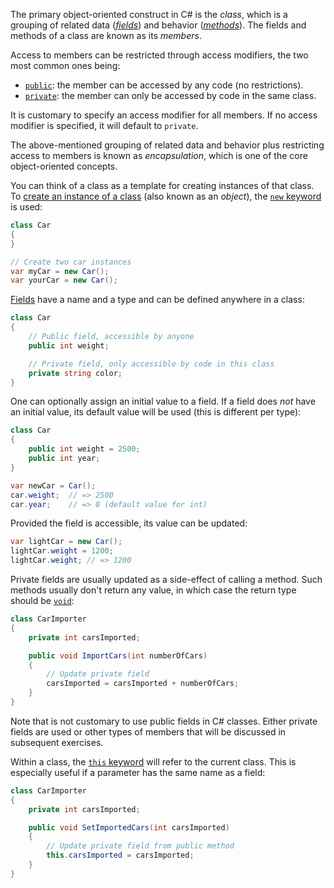 The primary object-oriented construct in C# is the _class_, which is a grouping of related data ([_fields_][fields]) and behavior ([_methods_][methods]). The fields and methods of a class are known as its _members_.

Access to members can be restricted through access modifiers, the two most common ones being:

- [`public`][public]: the member can be accessed by any code (no restrictions).
- [`private`][private]: the member can only be accessed by code in the same class.

It is customary to specify an access modifier for all members. If no access modifier is specified, it will default to `private`.

The above-mentioned grouping of related data and behavior plus restricting access to members is known as _encapsulation_, which is one of the core object-oriented concepts.

You can think of a class as a template for creating instances of that class. To [create an instance of a class][creating-objects] (also known as an _object_), the [`new` keyword][new] is used:

```csharp
class Car
{
}

// Create two car instances
var myCar = new Car();
var yourCar = new Car();
```

[Fields][fields] have a name and a type and can be defined anywhere in a class:

```csharp
class Car
{
    // Public field, accessible by anyone
    public int weight;

    // Private field, only accessible by code in this class
    private string color;
}
```

One can optionally assign an initial value to a field. If a field does _not_ have an initial value, its default value will be used (this is different per type):

```csharp
class Car
{
    public int weight = 2500;
    public int year;
}

var newCar = Car();
car.weight;  // => 2500
car.year;    // => 0 (default value for int)
```

Provided the field is accessible, its value can be updated:

```csharp
var lightCar = new Car();
lightCar.weight = 1200;
lightCar.weight; // => 1200
```

Private fields are usually updated as a side-effect of calling a method. Such methods usually don't return any value, in which case the return type should be [`void`][void]:

```csharp
class CarImporter
{
    private int carsImported;

    public void ImportCars(int numberOfCars)
    {
        // Update private field
        carsImported = carsImported + numberOfCars;
    }
}
```

Note that is not customary to use public fields in C# classes. Either private fields are used or other types of members that will be discussed in subsequent exercises.

Within a class, the [`this` keyword][this] will refer to the current class. This is especially useful if a parameter has the same name as a field:

```csharp
class CarImporter
{
    private int carsImported;

    public void SetImportedCars(int carsImported)
    {
        // Update private field from public method
        this.carsImported = carsImported;
    }
}
```

[fields]: https://docs.microsoft.com/en-us/dotnet/csharp/programming-guide/classes-and-structs/fields
[methods]: https://docs.microsoft.com/en-us/dotnet/csharp/programming-guide/classes-and-structs/methods
[this]: https://docs.microsoft.com/en-us/dotnet/csharp/language-reference/keywords/this
[new]: https://docs.microsoft.com/en-us/dotnet/csharp/language-reference/operators/new-operator
[void]: https://docs.microsoft.com/en-us/dotnet/csharp/language-reference/builtin-types/void
[creating-objects]: https://docs.microsoft.com/en-us/dotnet/csharp/programming-guide/classes-and-structs/classes#creating-objects
[fields]: https://docs.microsoft.com/en-us/dotnet/csharp/programming-guide/classes-and-structs/fields
[public]: https://docs.microsoft.com/en-us/dotnet/csharp/language-reference/keywords/public
[private]: https://docs.microsoft.com/en-us/dotnet/csharp/language-reference/keywords/private
